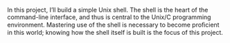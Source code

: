 In this project, I’ll build a simple Unix shell. The shell is the heart of the command-line interface, and thus is central to the Unix/C programming environment. Mastering use of the shell is necessary to become proﬁcient in this world; knowing how the shell itself is built is the focus of this project.
